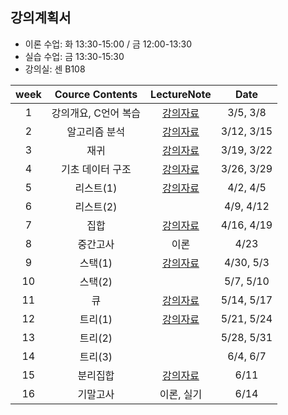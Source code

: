 

## 강의계획서
- 이론 수업: 화 13:30-15:00 / 금 12:00-13:30
- 실습 수업: 금 13:30-15:30
- 강의실: 센 B108

| week | Cource Contents | LectureNote | Date | 
|:---:|:---:|:---:|:---:|
| 1 | 강의개요, C언어 복습 | [강의자료](https://www.dropbox.com/s/qhupgk0v8uhek0a/%EA%B0%95%EC%9D%9801-%EC%95%8C%EA%B3%A0%EB%A6%AC%EC%A6%98%20%EB%B6%84%EC%84%9D.pdf?dl=0) | 3/5, 3/8 | 
| 2 | 알고리즘 분석  | [강의자료](https://www.dropbox.com/s/z9sohcm0ff0wrel/%EA%B0%95%EC%9D%9802-%EC%9E%AC%EA%B7%80.pdf?dl=0) | 3/12, 3/15 | 
| 3 | 재귀 | [강의자료](https://www.dropbox.com/s/suf174xj3ltks9s/%EA%B0%95%EC%9D%9803-%EA%B8%B0%EC%B4%88%20%EB%8D%B0%EC%9D%B4%ED%84%B0%EA%B5%AC%EC%A1%B0.pdf?dl=0) | 3/19, 3/22 |
| 4 | 기초 데이터 구조 | [강의자료](https://www.dropbox.com/s/sdlyoahp16kijsd/%EA%B0%95%EC%9D%9804-%EB%A6%AC%EC%8A%A4%ED%8A%B8.pdf?dl=0) | 3/26, 3/29 |
| 5 | 리스트(1) | [강의자료](https://www.dropbox.com/s/xlnhfj7qwmhqg7x/%EA%B0%95%EC%9D%9805-%EC%A7%91%ED%95%A9.pdf?dl=0) | 4/2, 4/5 |
| 6 | 리스트(2) |   | 4/9, 4/12 |
| 7 | 집합 | [강의자료](https://www.dropbox.com/s/xlnhfj7qwmhqg7x/%EA%B0%95%EC%9D%9805-%EC%A7%91%ED%95%A9.pdf?dl=0) | 4/16, 4/19 |
| 8 | 중간고사 | 이론  | 4/23   |
| 9 | 스택(1) | [강의자료](https://www.dropbox.com/s/krzqpetgbj6jyz8/%EA%B0%95%EC%9D%9806-%EC%8A%A4%ED%83%9D.pdf?dl=0)  | 4/30, 5/3 |
| 10 | 스택(2) |   | 5/7, 5/10 |
| 11 | 큐  | [강의자료](https://www.dropbox.com/s/8blosxfw6jcl8uz/%EA%B0%95%EC%9D%9807-%ED%81%90.pdf?dl=0)  | 5/14, 5/17   |
| 12 | 트리(1)  | [강의자료](https://www.dropbox.com/s/lpxh1m2487w6kem/%EA%B0%95%EC%9D%9808-%ED%8A%B8%EB%A6%AC.pdf?dl=0)  | 5/21, 5/24 |
| 13 | 트리(2)  |   | 5/28, 5/31 |
| 14 | 트리(3) |   | 6/4, 6/7   |
| 15 | 분리집합 | [강의자료](https://www.dropbox.com/s/pch8wga6y9cxb68/%EA%B0%95%EC%9D%9809-%EB%B6%84%EB%A6%AC%EC%A7%91%ED%95%A9.pdf?dl=0)  | 6/11  |
| 16 | 기말고사 | 이론, 실기  | 6/14   |



















